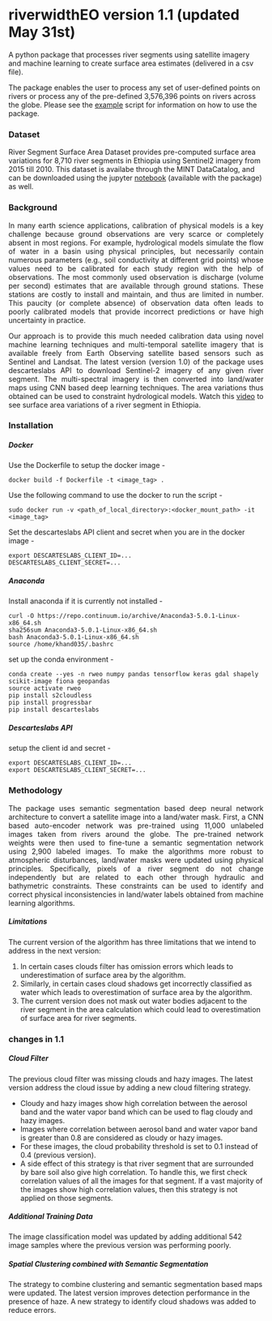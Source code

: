 # riverwidthEO version 1.1 (updated May 31st)
A python package that processes river segments using satellite imagery and machine learning to create surface area estimates (delivered in a csv file).

The package enables the user to process any set of user-defined points on rivers or process any of the pre-defined 3,576,396 points on rivers across the globe. Please see the [example](https://github.com/mintproject/riverwidthEO/blob/master/example.py) script for information on how to use the package.

### Dataset
River Segment Surface Area Dataset provides pre-computed surface area variations for 8,710 river segments in Ethiopia using Sentinel2 imagery from 2015 till 2010. This dataset is availabe through the MINT DataCatalog, and can be downloaded using the jupyter [notebook](https://github.com/mintproject/riverwidthEO/blob/master/MINT_DataCatalog_riverwidthEO.ipynb) (available with the package) as well.

### Background
<div style="text-align: justify">In many earth science applications, calibration of physical models is a key challenge because ground observations are very scarce or completely absent in most regions. For example, hydrological models simulate the flow of water in a basin using physical principles, but necessarily contain numerous parameters (e.g., soil conductivity at different grid points) whose values need to be calibrated for each study region with the help of observations. The most commonly used observation is discharge (volume per second) estimates that are available through ground stations. These stations are costly to install and maintain, and thus are limited in number.  This paucity (or complete absence) of observation data often leads to poorly calibrated models that provide incorrect predictions or have high uncertainty in practice.

Our approach is to provide this much needed calibration data using novel machine learning techniques and multi-temporal satellite imagery that is available freely from Earth Observing satellite based sensors such as Sentinel and Landsat. The latest version (version 1.0) of the package uses descarteslabs API to download Sentinel-2 imagery of any given river segment. The multi-spectral imagery is then converted into land/water maps using CNN based deep learning techniques. The area variations thus obtained can be used to constraint hydrological models. Watch this [<ins>video</ins>](http://umnlcc.cs.umn.edu/tmp/data-1050883510-7366.mp4) to see surface area variations of a river segment in Ethiopia.</div>




### Installation

##### Docker
Use the Dockerfile to setup the docker image -
```
docker build -f Dockerfile -t <image_tag> .
```
Use the following command to use the docker to run the script -
```
sudo docker run -v <path_of_local_directory>:<docker_mount_path> -it <image_tag>
```
Set the descarteslabs API client and secret when you are in the docker image -
```
export DESCARTESLABS_CLIENT_ID=...
DESCARTESLABS_CLIENT_SECRET=...
```

##### Anaconda
Install anaconda if it is currently not installed -
```
curl -O https://repo.continuum.io/archive/Anaconda3-5.0.1-Linux-x86_64.sh
sha256sum Anaconda3-5.0.1-Linux-x86_64.sh
bash Anaconda3-5.0.1-Linux-x86_64.sh
source /home/khand035/.bashrc
```
set up the conda environment -
```
conda create --yes -n rweo numpy pandas tensorflow keras gdal shapely scikit-image fiona geopandas
source activate rweo
pip install s2cloudless
pip install progressbar
pip install descarteslabs
```

##### Descarteslabs API
setup the client id and secret -

```
export DESCARTESLABS_CLIENT_ID=...
export DESCARTESLABS_CLIENT_SECRET=...
```

### Methodology
<div style="text-align: justify">The package uses semantic segmentation based deep neural network architecture to convert a satellite image into a land/water mask. First, a CNN based auto-encoder network was pre-trained using 11,000 unlabeled images taken from rivers around the globe. The pre-trained network weights were then used to fine-tune a semantic segmentation network using 2,900 labeled images. To make the algorithms more robust to atmospheric disturbances, land/water masks were updated using physical principles. Specifically, pixels of a river segment do not change independently but are related to each other through hydraulic and bathymetric constraints. These constraints can be used to identify and correct physical inconsistencies in land/water labels obtained from machine learning algorithms. </div>

##### Limitations
The current version of the algorithm has three limitations that we intend to address in the next version:
1. In certain cases clouds filter has omission errors which leads to underestimation of surface area by the algorithm.
2. Similarly, in certain cases cloud shadows get incorrectly classified as water which leads to overestimation of surface area by the algorithm.
3. The current version does not mask out water bodies adjacent to the river segment in the area calculation which could lead to overestimation of surface area for river segments.


### changes in 1.1
##### Cloud Filter
The previous cloud filter was missing clouds and hazy images. The latest version address the cloud issue by adding a new cloud filtering strategy.

- Cloudy and hazy images show high correlation between the aerosol band and the water vapor band which can be used to flag cloudy and hazy images.
- Images where correlation between aerosol band and water vapor band is greater than 0.8 are considered as cloudy or hazy images.
- For these images, the cloud probability threshold is set to 0.1 instead of 0.4 (previous version).
- A side effect of this strategy is that river segment that are surrounded by bare soil also give high correlation. To handle this, we first check correlation values of all the images for that segment. If a vast majority of the images show high correlation values, then this strategy is not applied on those segments.

##### Additional Training Data
 The image classification model was updated by adding additional 542 image samples where the previous version was performing poorly.

 ##### Spatial Clustering combined with Semantic Segmentation
 The strategy to combine clustering and semantic segmentation based maps were updated. The latest version improves detection performance in the presence of haze. A new strategy to identify cloud shadows was added to reduce errors.
